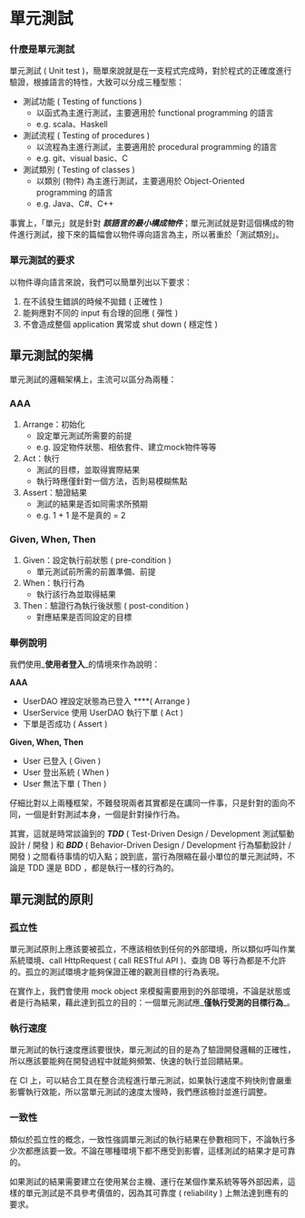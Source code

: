 # 單元測試

### 什麼是單元測試

單元測試 \( Unit test \)，簡單來說就是在一支程式完成時，對於程式的正確度進行驗證，根據語言的特性，大致可以分成三種型態：

* 測試功能 \( Testing of functions \)
  * 以函式為主進行測試，主要適用於 functional programming 的語言
  * e.g. scala、Haskell
* 測試流程 \( Testing of procedures \)
  * 以流程為主進行測試，主要適用於 procedural programming 的語言
  * e.g. git、visual basic、C
* 測試類別 \( Testing of classes \)
  * 以類別 \(物件\) 為主進行測試，主要適用於 Object-Oriented programming 的語言
  * e.g. Java、C\#、C++

事實上，「單元」就是針對 _**該語言的最小構成物件**_；單元測試就是對這個構成的物件進行測試，接下來的篇幅會以物件導向語言為主，所以著重於「測試類別」。

### 單元測試的要求

以物件導向語言來說，我們可以簡單列出以下要求：

1. 在不該發生錯誤的時候不拋錯 \( 正確性 \)
2. 能夠應對不同的 input 有合理的回應 \( 彈性 \)
3. 不會造成整個 application 異常或 shut down \( 穩定性 \)

## 單元測試的架構

單元測試的邏輯架構上，主流可以區分為兩種：

### AAA

1. Arrange：初始化
   * 設定單元測試所需要的前提
   * e.g. 設定物件狀態、相依套件、建立mock物件等等
2. Act：執行
   * 測試的目標，並取得實際結果
   * 執行時應僅針對一個方法，否則易模糊焦點
3. Assert：驗證結果
   * 測試的結果是否如同需求所預期
   * e.g. 1 + 1 是不是真的 = 2

### Given, When, Then

1. Given：設定執行前狀態 \( pre-condition \)
   * 單元測試前所需的前置準備、前提
2. When：執行行為
   * 執行該行為並取得結果
3. Then：驗證行為執行後狀態 \( post-condition \)
   * 對應結果是否同設定的目標

### 舉例說明

我們使用_**使用者登入**_的情境來作為說明：

**AAA**

* UserDAO 裡設定狀態為已登入 ****\( Arrange \)
* UserService 使用 UserDAO 執行下單 \( Act \)
* 下單是否成功 \( Assert \)

**Given, When, Then**

* User 已登入 \( Given \)
* User 登出系統 \( When \)
* User 無法下單 \( Then \)

仔細比對以上兩種框架，不難發現兩者其實都是在講同一件事，只是針對的面向不同，一個是針對測試本身，一個是針對操作行為。

其實，這就是時常談論到的 _**TDD**_ \( Test-Driven Design / Development 測試驅動設計 / 開發 \) 和 _**BDD**_ \( Behavior-Driven Design / Development 行為驅動設計 / 開發 \) 之間看待事情的切入點；說到底，當行為限縮在最小單位的單元測試時，不論是 TDD 還是 BDD ，都是執行一樣的行為的。

## 單元測試的原則

### 孤立性

單元測試原則上應該要被孤立，不應該相依到任何的外部環境，所以類似呼叫作業系統環境、call HttpRequest \( call RESTful API \)、查詢 DB 等行為都是不允許的。孤立的測試環境才能夠保證正確的觀測目標的行為表現。

在實作上，我們會使用 mock object 來模擬需要用到的外部環境，不論是狀態或者是行為結果，藉此達到孤立的目的：一個單元測試應_**僅執行受測的目標行為**_。

### 執行速度

單元測試的執行速度應該要很快，單元測試的目的是為了驗證開發邏輯的正確性，所以應該要能夠在開發過程中就能夠頻繁、快速的執行並回饋結果。

在 CI 上，可以結合工具在整合流程進行單元測試，如果執行速度不夠快則會嚴重影響執行效能，所以當單元測試的速度太慢時，我們應該檢討並進行調整。

### 一致性

類似於孤立性的概念，一致性強調單元測試的執行結果在參數相同下，不論執行多少次都應該要一致。不論在哪種環境下都不應受到影響，這樣測試的結果才是可靠的。

如果測試的結果需要建立在使用某台主機、運行在某個作業系統等等外部因素，這樣的單元測試是不具參考價值的，因為其可靠度 \( reliability \) 上無法達到應有的要求。

